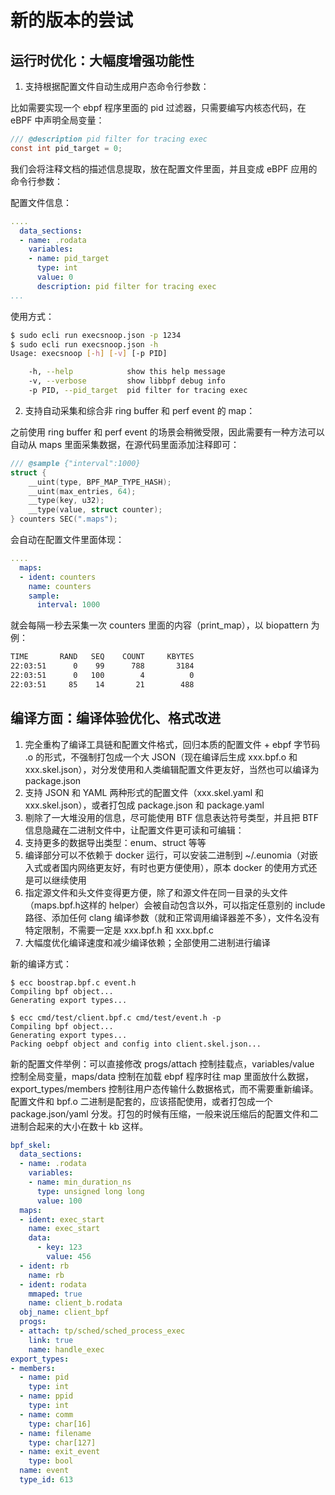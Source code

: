 # 新的版本的尝试

## 运行时优化：大幅度增强功能性

1. 支持根据配置文件自动生成用户态命令行参数：

比如需要实现一个 ebpf 程序里面的 pid 过滤器，只需要编写内核态代码，在 eBPF 中声明全局变量：

```c
/// @description pid filter for tracing exec
const int pid_target = 0;
```

我们会将注释文档的描述信息提取，放在配置文件里面，并且变成 eBPF 应用的命令行参数：

配置文件信息：

```yaml
....
  data_sections:
  - name: .rodata
    variables:
    - name: pid_target
      type: int
      value: 0
      description: pid filter for tracing exec
...
```

使用方式：

```sh
$ sudo ecli run execsnoop.json -p 1234
$ sudo ecli run execsnoop.json -h
Usage: execsnoop [-h] [-v] [-p PID]

    -h, --help            show this help message
    -v, --verbose         show libbpf debug info
    -p PID, --pid_target  pid filter for tracing exec
```

2. 支持自动采集和综合非 ring buffer 和 perf event 的 map：

之前使用 ring buffer 和 perf event 的场景会稍微受限，因此需要有一种方法可以自动从 maps 里面采集数据，在源代码里面添加注释即可：

```c
/// @sample {"interval":1000}
struct {
	__uint(type, BPF_MAP_TYPE_HASH);
	__uint(max_entries, 64);
	__type(key, u32);
	__type(value, struct counter);
} counters SEC(".maps");
```

会自动在配置文件里面体现：

```yaml
....
  maps:
  - ident: counters
    name: counters
    sample:
      interval: 1000
```

就会每隔一秒去采集一次 counters 里面的内容（print_map），以 biopattern 为例：

```sh
TIME       RAND   SEQ    COUNT     KBYTES
22:03:51      0    99      788       3184
22:03:51      0   100        4          0
22:03:51     85    14       21        488
```

## 编译方面：编译体验优化、格式改进

1. 完全重构了编译工具链和配置文件格式，回归本质的配置文件 + ebpf 字节码 .o 的形式，不强制打包成一个大 JSON（现在编译后生成 xxx.bpf.o 和 xxx.skel.json），对分发使用和人类编辑配置文件更友好，当然也可以编译为 package.json
2. 支持 JSON 和 YAML 两种形式的配置文件（xxx.skel.yaml 和 xxx.skel.json），或者打包成 package.json 和 package.yaml
3. 剔除了一大堆没用的信息，尽可能使用 BTF 信息表达符号类型，并且把 BTF 信息隐藏在二进制文件中，让配置文件更可读和可编辑：
4. 支持更多的数据导出类型：enum、struct 等等
5. 编译部分可以不依赖于 docker 运行，可以安装二进制到 ~/.eunomia（对嵌入式或者国内网络更友好，有时也更方便使用），原本 docker 的使用方式还是可以继续使用
6. 指定源文件和头文件变得更方便，除了和源文件在同一目录的头文件（maps.bpf.h这样的 helper）会被自动包含以外，可以指定任意别的 include 路径、添加任何 clang 编译参数（就和正常调用编译器差不多），文件名没有特定限制，不需要一定是 xxx.bpf.h 和 xxx.bpf.c
7. 大幅度优化编译速度和减少编译依赖；全部使用二进制进行编译

新的编译方式：

```console
$ ecc boostrap.bpf.c event.h
Compiling bpf object...
Generating export types...

$ ecc cmd/test/client.bpf.c cmd/test/event.h -p
Compiling bpf object...
Generating export types...
Packing oebpf object and config into client.skel.json...
```

新的配置文件举例：可以直接修改 progs/attach 控制挂载点，variables/value 控制全局变量，maps/data 控制在加载 ebpf 程序时往 map 里面放什么数据，export_types/members 控制往用户态传输什么数据格式，而不需要重新编译。配置文件和 bpf.o 二进制是配套的，应该搭配使用，或者打包成一个 package.json/yaml 分发。打包的时候有压缩，一般来说压缩后的配置文件和二进制合起来的大小在数十 kb 这样。

```yaml
bpf_skel:
  data_sections:
  - name: .rodata
    variables:
    - name: min_duration_ns
      type: unsigned long long
      value: 100
  maps:
  - ident: exec_start
    name: exec_start
    data:
      - key: 123
        value: 456
  - ident: rb
    name: rb
  - ident: rodata
    mmaped: true
    name: client_b.rodata
  obj_name: client_bpf
  progs:
  - attach: tp/sched/sched_process_exec
    link: true
    name: handle_exec
export_types:
- members:
  - name: pid
    type: int
  - name: ppid
    type: int
  - name: comm
    type: char[16]
  - name: filename
    type: char[127]
  - name: exit_event
    type: bool
  name: event
  type_id: 613
```
